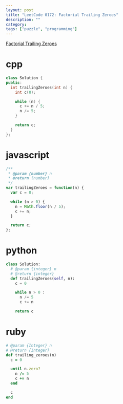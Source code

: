 ```yaml
---
layout: post
title: "LeetCode 0172: Factorial Trailing Zeroes"
description: ""
category:
tags: ["puzzle", "programming"]
---
```



[Factorial Trailing Zeroes](https://leetcode.com/problems/factorial-trailing-zeroes/)

# cpp

~~~ cpp
class Solution {
public:
  int trailingZeroes(int n) {
    int c(0);

    while (n) {
      c += n / 5;
      n /= 5;
    }

    return c;
  }
};
~~~

# javascript

~~~ javascript
/**
 * @param {number} n
 * @return {number}
 */
var trailingZeroes = function(n) {
  var c = 0;

  while (n > 0) {
    n = Math.floor(n / 5);
    c += n;
  }

  return c;
};
~~~

# python

~~~ python
class Solution:
  # @param {integer} n
  # @return {integer}
  def trailingZeroes(self, n):
    c = 0

    while n > 0 :
      n /= 5
      c += n

    return c
~~~

# ruby

~~~ ruby
# @param {Integer} n
# @return {Integer}
def trailing_zeroes(n)
  c = 0

  until n.zero?
    n /= 5
    c += n
  end

  c
end
~~~
